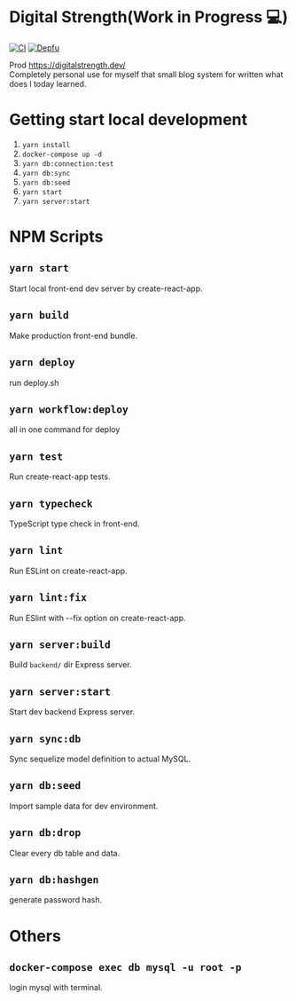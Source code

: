 # Digital Strength(Work in Progress 💻)

[![CI](https://github.com/laststance/digital-strength/actions/workflows/ci.yml/badge.svg)](https://github.com/laststance/digital-strength/actions/workflows/ci.yml)
[![Depfu](https://badges.depfu.com/badges/21dd00bdaefaebe1957173b9bb2eba6f/overview.svg)](https://depfu.com/github/laststance/digital-strength?project_id=17741)

Prod https://digitalstrength.dev/  
Completely personal use for myself that small blog system for written what does I today learned.

# Getting start local development

1. `yarn install`
2. `docker-compose up -d`
3. `yarn db:connection:test`
4. `yarn db:sync`
5. `yarn db:seed`
6. `yarn start`
7. `yarn server:start`

# NPM Scripts

## `yarn start`

Start local front-end dev server by create-react-app.

## `yarn build`

Make production front-end bundle.

## `yarn deploy`

run deploy.sh

## `yarn workflow:deploy`

all in one command for deploy

## `yarn test`

Run create-react-app tests.

## `yarn typecheck`

TypeScript type check in front-end.

## `yarn lint`

Run ESLint on create-react-app.

## `yarn lint:fix`

Run ESlint with --fix option on create-react-app.

## `yarn server:build`

Build `backend/` dir Express server.

## `yarn server:start`

Start dev backend Express server.

## `yarn sync:db`

Sync sequelize model definition to actual MySQL.

## `yarn db:seed`

Import sample data for dev environment.

## `yarn db:drop`

Clear every db table and data.

## `yarn db:hashgen`

generate password hash.

# Others

## `docker-compose exec db mysql -u root -p`

login mysql with terminal.
